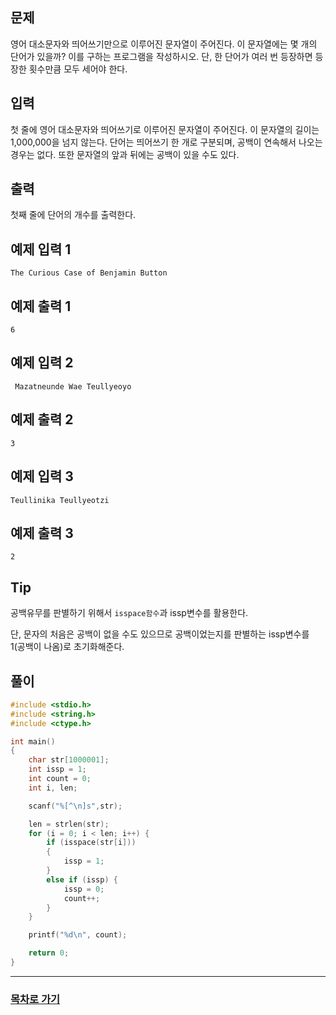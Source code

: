 ## 문제

영어 대소문자와 띄어쓰기만으로 이루어진 문자열이 주어진다. 이 문자열에는 몇 개의 단어가 있을까? 이를 구하는 프로그램을 작성하시오. 단, 한 단어가 여러 번 등장하면 등장한 횟수만큼 모두 세어야 한다.

## 입력

첫 줄에 영어 대소문자와 띄어쓰기로 이루어진 문자열이 주어진다. 이 문자열의 길이는 1,000,000을 넘지 않는다. 단어는 띄어쓰기 한 개로 구분되며, 공백이 연속해서 나오는 경우는 없다. 또한 문자열의 앞과 뒤에는 공백이 있을 수도 있다.

## 출력

첫째 줄에 단어의 개수를 출력한다.

## 예제 입력 1

```
The Curious Case of Benjamin Button
```

## 예제 출력 1

```
6
```

## 예제 입력 2

```
 Mazatneunde Wae Teullyeoyo
```

## 예제 출력 2

```
3
```

## 예제 입력 3

```
Teullinika Teullyeotzi 
```

## 예제 출력 3

```
2
```

## Tip
공백유무를 판별하기 위해서 `isspace함수`과 issp변수를 활용한다.

단, 문자의 처음은 공백이 없을 수도 있으므로 공백이었는지를 판별하는 issp변수를 1(공백이 나옴)로 초기화해준다.

## 풀이
```c
#include <stdio.h>
#include <string.h>
#include <ctype.h>

int main()
{
	char str[1000001];
	int issp = 1;
	int count = 0;
	int i, len;

	scanf("%[^\n]s",str);

	len = strlen(str);
	for (i = 0; i < len; i++) {
		if (isspace(str[i]))
		{
			issp = 1;
		}
		else if (issp) {
			issp = 0;
			count++;
		}
	}

	printf("%d\n", count);

	return 0;
}
```
---

### [목차로 가기](./../../../../)